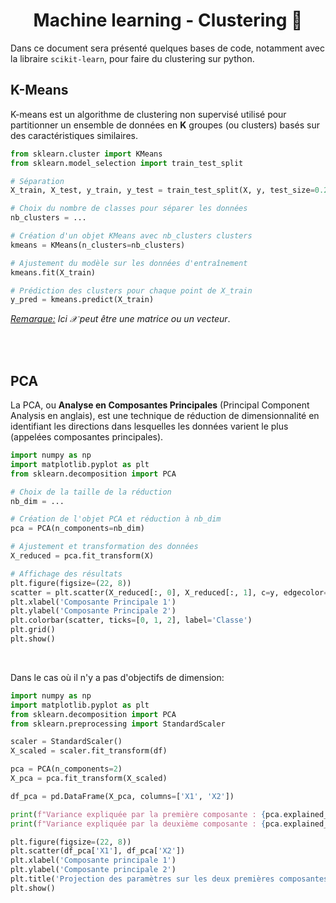 <h1 align='center'> Machine learning - Clustering 👥</h1>


Dans ce document sera présenté quelques bases de code, notamment avec la libraire `scikit-learn`, pour faire du clustering sur python.


## K-Means
K-means est un algorithme de clustering non supervisé utilisé pour partitionner un ensemble de données en **K** groupes (ou clusters) basés sur des caractéristiques similaires. 

```python
from sklearn.cluster import KMeans
from sklearn.model_selection import train_test_split

# Séparation 
X_train, X_test, y_train, y_test = train_test_split(X, y, test_size=0.2, random_state=42)

# Choix du nombre de classes pour séparer les données
nb_clusters = ...

# Création d'un objet KMeans avec nb_clusters clusters
kmeans = KMeans(n_clusters=nb_clusters)  

# Ajustement du modèle sur les données d'entraînement
kmeans.fit(X_train)  

# Prédiction des clusters pour chaque point de X_train
y_pred = kmeans.predict(X_train)

```

*<u>Remarque:</u> Ici $\mathcal{X}$ peut être une matrice ou un vecteur*.



<br>
<br>

## PCA
La PCA, ou **Analyse en Composantes Principales** (Principal Component Analysis en anglais), est une technique de réduction de dimensionnalité en identifiant les directions dans lesquelles les données varient le plus (appelées composantes principales). 


```python
import numpy as np
import matplotlib.pyplot as plt
from sklearn.decomposition import PCA

# Choix de la taille de la réduction 
nb_dim = ...

# Création de l'objet PCA et réduction à nb_dim 
pca = PCA(n_components=nb_dim)

# Ajustement et transformation des données
X_reduced = pca.fit_transform(X)  

# Affichage des résultats
plt.figure(figsize=(22, 8))
scatter = plt.scatter(X_reduced[:, 0], X_reduced[:, 1], c=y, edgecolor='k')
plt.xlabel('Composante Principale 1')
plt.ylabel('Composante Principale 2')
plt.colorbar(scatter, ticks=[0, 1, 2], label='Classe')
plt.grid()
plt.show()
```
<br>

Dans le cas où il n'y a pas d'objectifs de dimension:
```python
import numpy as np
import matplotlib.pyplot as plt
from sklearn.decomposition import PCA
from sklearn.preprocessing import StandardScaler

scaler = StandardScaler()
X_scaled = scaler.fit_transform(df)

pca = PCA(n_components=2)
X_pca = pca.fit_transform(X_scaled)

df_pca = pd.DataFrame(X_pca, columns=['X1', 'X2'])

print(f"Variance expliquée par la première composante : {pca.explained_variance_ratio_[0]:.2f}")
print(f"Variance expliquée par la deuxième composante : {pca.explained_variance_ratio_[1]:.2f}")

plt.figure(figsize=(22, 8))
plt.scatter(df_pca['X1'], df_pca['X2'])
plt.xlabel('Composante principale 1')
plt.ylabel('Composante principale 2')
plt.title('Projection des paramètres sur les deux premières composantes principales')
plt.show()
```
